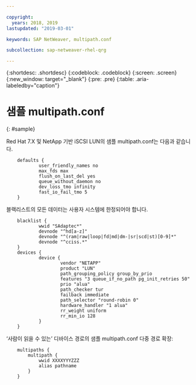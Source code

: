 ```yaml
---

copyright:
  years: 2018, 2019
lastupdated: "2019-03-01"

keywords: SAP NetWeaver, multipath.conf

subcollection: sap-netweaver-rhel-qrg

---
```


{:shortdesc: .shortdesc}
{:codeblock: .codeblock}
{:screen: .screen}
{:new_window: target="_blank"}
{:pre: .pre}
{:table: .aria-labeledby="caption"}

# 샘플 multipath.conf
{: #sample}

Red Hat 7.X 및 NetApp 기반 iSCSI LUN의 샘플 multipath.conf는 다음과 같습니다.
```
	defaults {
	        user_friendly_names no
	        max_fds max
	        flush_on_last_del yes
	        queue_without_daemon no
	        dev_loss_tmo infinity
	        fast_io_fail_tmo 5
	}
```
블랙리스트의 모든 데이터는 사용자 시스템에 한정되어야 합니다.
```
	blacklist {
	        wwid "SAdaptec*"
	        devnode "^hd[a-z]"
	        devnode "^(ram|raw|loop|fd|md|dm-|sr|scd|st)[0-9]*"
	        devnode "^cciss.*"
	}
	devices {
	        device {
	                vendor "NETAPP"
	                product "LUN"
	                path_grouping_policy group_by_prio
	                features "3 queue_if_no_path pg_init_retries 50"
	                prio "alua"
	                path_checker tur
	                failback immediate
	                path_selector "round-robin 0"
	                hardware_handler "1 alua"
	                rr_weight uniform
	                rr_min_io 128
	        }
	}
```

‘사람이 읽을 수 있는’ 디바이스 경로의 샘플 multipath.conf 다중 경로 확장:
```
	multipaths {
		multipath {
			wwid XXXXYYYZZZ
			alias pathname
		}
	}
```
